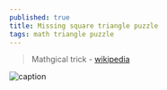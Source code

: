```yaml
---
published: true
title: Missing square triangle puzzle
tags: math triangle puzzle
---
```

> Mathgical trick - [wikipedia](https://en.wikipedia.org/wiki/Missing_square_puzzle)

![caption](https://upload.wikimedia.org/wikipedia/commons/8/8c/Missing_Square_Animation.gif)